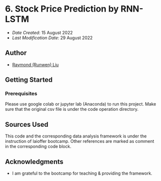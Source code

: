 # 6. Stock Price Prediction by RNN-LSTM

* *Date Created*: 15 August 2022
* *Last Modification Date*: 29 August 2022

## Author

* [Raymond (Runwen) Liu](mailto:Raymond.Liu@dal.ca)

## Getting Started

### Prerequisites
Please use google colab or jupyter lab (Anaconda) to run this project. Make sure that the original csv file is under the code operation directory.

## Sources Used
This code and the corresponding data analysis framework is under the instruction of laioffer bootcamp. Other references are marked as comment in the corresponding code block.

## Acknowledgments

* I am grateful to the bootcamp for teaching & providing the framework.

